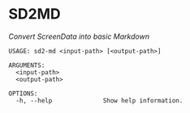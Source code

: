# SD2MD

*Convert ScreenData into basic Markdown*

```
USAGE: sd2-md <input-path> [<output-path>]

ARGUMENTS:
  <input-path>
  <output-path>

OPTIONS:
  -h, --help              Show help information.
```
